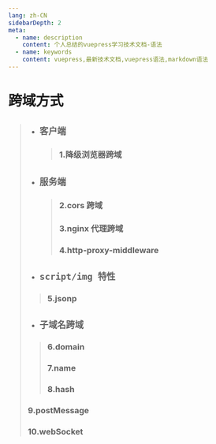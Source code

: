 ```yaml
---
lang: zh-CN
sidebarDepth: 2
meta:
  - name: description
    content: 个人总结的vuepress学习技术文档-语法
  - name: keywords
    content: vuepress,最新技术文档,vuepress语法,markdown语法
---
```


# 跨域方式

> - ## `客户端`
>
>   > ### 1.降级浏览器跨域
>
> - ## `服务端`
>
>   > ### 2.cors 跨域
>   >
>   > ### 3.nginx 代理跨域
>   >
>   > ### 4.http-proxy-middleware
>
> - ## `script/img 特性`
>
> > ### 5.jsonp
>
> - ## `子域名跨域`
>
> > ### 6.domain
> >
> > ### 7.name
> >
> > ### 8.hash
>
> ### 9.postMessage
>
> ### 10.webSocket
